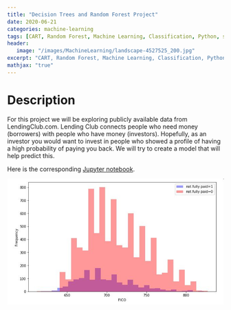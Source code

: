 ```yaml
---
title: "Decision Trees and Random Forest Project"
date: 2020-06-21
categories: machine-learning
tags: [CART, Random Forest, Machine Learning, Classification, Python, sk-learn]
header: 
   image: "/images/MachineLearning/landscape-4527525_200.jpg"
excerpt: "CART, Random Forest, Machine Learning, Classification, Python, sk-learn"
mathjax: "true"
---
```


# Description
For this project we will be exploring publicly available data from LendingClub.com. Lending Club connects people who need money (borrowers) with people who have money (investors). Hopefully, as an investor you would want to invest in people who showed a profile of having a high probability of paying you back. We will try to create a model that will help predict this. 

Here is the corresponding [Jupyter notebook](https://github.com/cjlise/MachineLearning/blob/master/DecisionTree-RandomForrest/Decision%20Trees%20and%20Random%20Forest%20Project%20Portfolio.ipynb).  

![Credit score Histogram](/images/MachineLearning/projects/DecisionTreeRandomForest.jpg "Credit score Histogram")






